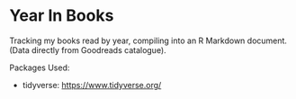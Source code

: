 # Year In Books
Tracking my books read by year, compiling into an R Markdown document. (Data directly from Goodreads catalogue).

Packages Used:
* tidyverse: https://www.tidyverse.org/
